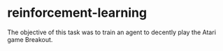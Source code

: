 # reinforcement-learning
The objective of this task was to train an agent to decently play the Atari game Breakout. 
